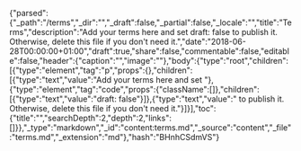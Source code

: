 {"parsed":{"_path":"/terms","_dir":"","_draft":false,"_partial":false,"_locale":"","title":"Terms","description":"Add your terms here and set draft: false to publish it. Otherwise, delete this file if you don't need it.","date":"2018-06-28T00:00:00+01:00","draft":true,"share":false,"commentable":false,"editable":false,"header":{"caption":"","image":""},"body":{"type":"root","children":[{"type":"element","tag":"p","props":{},"children":[{"type":"text","value":"Add your terms here and set "},{"type":"element","tag":"code","props":{"className":[]},"children":[{"type":"text","value":"draft: false"}]},{"type":"text","value":" to publish it. Otherwise, delete this file if you don't need it."}]}],"toc":{"title":"","searchDepth":2,"depth":2,"links":[]}},"_type":"markdown","_id":"content:terms.md","_source":"content","_file":"terms.md","_extension":"md"},"hash":"BHnhCSdmVS"}